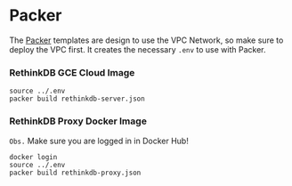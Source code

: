 # Packer

The [Packer](https://www.packer.io/) templates are design to use the VPC Network, so make sure to deploy the VPC first. It creates the necessary `.env` to use with Packer.

### RethinkDB GCE Cloud Image
```
source ../.env
packer build rethinkdb-server.json
```

### RethinkDB Proxy Docker Image
`Obs.` Make sure you are logged in in Docker Hub!
```
docker login
source ../.env
packer build rethinkdb-proxy.json
```
